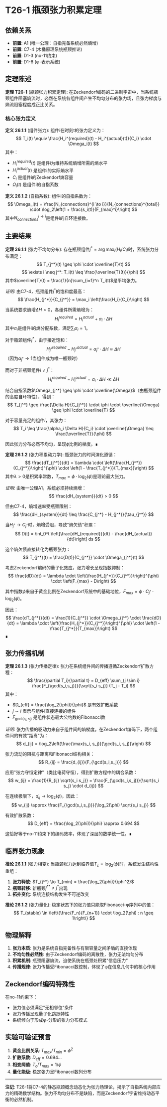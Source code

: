 # T26-1 瓶颈张力积累定理

## 依赖关系
- **前置**: A1 (唯一公理：自指完备系统必然熵增)  
- **前置**: C7-4 (木桶原理系统瓶颈推论)
- **前置**: D1-3 (no-11约束)
- **前置**: D1-8 (φ-表示系统)

## 定理陈述

**定理 T26-1** (瓶颈张力积累定理): 在Zeckendorf编码的二进制宇宙中，当系统瓶颈组件阻塞熵流时，必然在系统各组件间产生不均匀分布的张力场，且张力梯度与熵流阻塞程度成正比关系。

### 核心张力定义

**定义 26.1.1** (组件张力): 组件i在时刻t的张力定义为：
$$
T_i(t) \equiv \frac{H_i^{required}(t) - H_i^{actual}(t)}{C_i} \cdot \Omega_i(t)
$$
其中：
- $H_i^{required}(t)$ 是组件i为维持系统熵增所需的熵水平
- $H_i^{actual}(t)$ 是组件i的实际熵水平  
- $C_i$ 是组件i的Zeckendorf熵容量
- $\Omega_i(t)$ 是组件i的自指系数

**定义 26.1.2** (自指系数): 组件i的自指系数为：
$$
\Omega_i(t) = \frac{N_{connections}^{i \to i}}{N_{connections}^{total}} \cdot \log_2\left(1 + \frac{s_i(t)}{F_{max}^i}\right)
$$
其中$N_{connections}^{i \to i}$是组件i的自环连接数。

## 主要结果

**定理 26.1.1** (张力不均匀分布): 存在瓶颈组件$j^* = \arg\max_i(H_i/C_i)$时，系统张力分布满足：
$$
T_{j^*}(t) \geq \phi \cdot \overline{T}(t)
$$
$$
\exists i \neq j^*: T_i(t) \leq \frac{\overline{T}(t)}{\phi}
$$
其中$\overline{T}(t) = \frac{1}{n}\sum_{i=1}^n T_i(t)$是平均张力。

*证明*:
由C7-4，瓶颈组件$j^*$的饱和度最高：
$$
\frac{H_{j^*}}{C_{j^*}} = \max_i \left(\frac{H_i}{C_i}\right)
$$

当系统要求熵增$\Delta H > 0$，各组件所需熵增为：
$$
H_i^{required} = H_i^{actual} + \alpha_i \cdot \Delta H
$$
其中$\alpha_i$是组件i的熵分配系数，满足$\sum_i \alpha_i = 1$。

对于瓶颈组件$j^*$，由于接近饱和：
$$
H_{j^*}^{required} - H_{j^*}^{actual} = \alpha_{j^*} \cdot \Delta H \approx \Delta H
$$
（因为$\alpha_{j^*} \to 1$当组件成为唯一瓶颈时）

而对于非瓶颈组件$i \neq j^*$：
$$
H_i^{required} - H_i^{actual} = \alpha_i \cdot \Delta H \ll \Delta H
$$

结合自指系数$\Omega_{j^*} \geq \phi \cdot \overline{\Omega}$（由瓶颈组件的高度自环特性），得到：
$$
T_{j^*} \geq \frac{\Delta H}{C_{j^*}} \cdot \phi \cdot \overline{\Omega} \geq \phi \cdot \overline{T}
$$

对于容量充足的组件$i$，其张力：
$$
T_i \leq \frac{\alpha_i \Delta H}{C_i} \cdot \overline{\Omega} \leq \frac{\overline{T}}{\phi}
$$

因此张力分布必然不均匀，呈现$\phi$比例的梯度。∎

**定理 26.1.2** (张力积累动力学): 瓶颈张力的时间演化遵循：
$$
\frac{dT_{j^*}}{dt} = \lambda \cdot \left(\frac{H_{j^*}}{C_{j^*}}\right)^{\phi} \cdot \left(1 - \frac{T_{j^*}}{T_{max}}\right)
$$
其中$\lambda > 0$是积累率常数，$T_{max} = \phi \cdot \log_2(\phi)$是理论最大张力。

*证明*:
由唯一公理A1，系统必须持续熵增：
$$
\frac{dH_{system}}{dt} > 0
$$

但由C7-4，熵增速率受瓶颈限制：
$$
\frac{dH_{system}}{dt} \leq \frac{C_{j^*} - H_{j^*}}{\tau_{j^*}}
$$

当$H_{j^*} \to C_{j^*}$时，熵增受阻，导致"熵欠债"积累：
$$
D(t) = \int_0^t \left[\frac{dH_{required}}{dt} - \frac{dH_{actual}}{dt}\right] ds
$$

这个熵欠债直接转化为瓶颈张力：
$$
T_{j^*}(t) = \frac{D(t)}{C_{j^*}} \cdot \Omega_{j^*}(t)
$$

考虑Zeckendorf编码的量子化效应，张力增长呈现指数抑制：
$$
\frac{dD}{dt} = \lambda \cdot \left(\frac{H_{j^*}}{C_{j^*}}\right)^{\phi} \cdot \left(F_{max} - D\right)
$$

其中指数$\phi$来自于黄金比例在Zeckendorf系统中的基础地位，$F_{max} = \phi \cdot C_{j^*} \cdot \log_2(\phi)$。

因此：
$$
\frac{dT_{j^*}}{dt} = \frac{1}{C_{j^*}} \cdot \Omega_{j^*} \cdot \frac{dD}{dt} = \lambda \cdot \left(\frac{H_{j^*}}{C_{j^*}}\right)^{\phi} \cdot \left(1 - \frac{T_{j^*}}{T_{max}}\right)
$$
∎

## 张力传播机制

**定理 26.1.3** (张力传播定律): 张力在系统组件间的传播遵循Zeckendorf扩散方程：
$$
\frac{\partial T_i}{\partial t} = D_{eff} \sum_{j \sim i} \frac{F_{\gcd(s_i,s_j)}}{\sqrt{s_i s_j}} (T_j - T_i)
$$
其中：
- $D_{eff} = \frac{\log_2(\phi)}{\phi}$ 是有效扩散系数
- $j \sim i$ 表示与组件i直接连接的组件
- $F_{\gcd(s_i,s_j)}$ 是组件状态最大公约数的Fibonacci数

*证明*:
张力传播的驱动力来自于组件间的熵梯度。在Zeckendorf编码下，两个组件间的有效"距离"为：
$$
d_{ij} = \log_2\left(\frac{\max(s_i, s_j)}{\gcd(s_i, s_j)}\right)
$$

张力流动的阻抗与距离和Fibonacci结构相关：
$$
R_{ij} = \frac{d_{ij}}{F_{\gcd(s_i,s_j)}}
$$

应用"张力守恒定律"（类比电荷守恒），得到扩散方程中的耦合系数：
$$
w_{ij} = \frac{1}{R_{ij} \sqrt{s_i s_j}} = \frac{F_{\gcd(s_i,s_j)}}{\sqrt{s_i s_j} \cdot d_{ij}}
$$

在连续极限下，$d_{ij} \to \log_2(\phi)$，因此：
$$
w_{ij} \approx \frac{F_{\gcd(s_i,s_j)}}{\log_2(\phi) \sqrt{s_i s_j}}
$$

有效扩散系数：
$$
D_{eff} = \frac{\log_2(\phi)}{\phi} \approx 0.694
$$

这恰好等于no-11约束下的编码效率，体现了深层的数学统一性。∎

## 临界张力现象

**推论 26.1.1** (张力相变): 当瓶颈张力达到临界值$T_c = \log_2(\phi)$时，系统发生结构性重组：

1. **张力释放**: $T_{j^*} \to T_{min} = \frac{\log_2(\phi)}{\phi^2}$
2. **瓶颈转移**: 新瓶颈$j^{**} \neq j^*$出现
3. **拓扑变化**: 系统连接结构发生不可逆改变

**推论 26.1.2** (张力量化): 稳定状态下的张力值只能取Fibonacci-φ序列中的值：
$$
T_{stable} \in \left\{\frac{F_n}{F_{n+1}} \cdot \log_2(\phi) : n \geq 1\right\}
$$

## 物理解释

1. **张力本质**: 张力是系统自指完备性与有限容量之间矛盾的直接体现
2. **不均匀性必然性**: 由于Zeckendorf编码的离散性，张力无法均匀分布  
3. **积累机制**: 瓶颈阻塞熵流，迫使系统在瓶颈处积累"信息压力"
4. **传播规律**: 张力传播受Fibonacci数控制，体现了φ在信息几何中的核心作用

## Zeckendorf编码特殊性

在no-11约束下：
- 张力值必须满足"无相邻位"条件
- 张力传播呈现量子化跳跃特性
- 系统倾向于形成φ-分形的张力分布模式

## 实验可验证预言

1. **黄金比例关系**: $T_{max}/T_{min} = \phi^2$
2. **扩散系数**: $D_{eff} = 0.694...$
3. **相变阈值**: $T_c/T_{max} = 1/\phi$
4. **量化能级**: 稳定张力呈Fibonacci数列分布

---

**注记**: T26-1将C7-4的静态瓶颈概念动态化为张力场理论，揭示了自指系统内部应力的精确数学结构。张力不均匀分布不是缺陷，而是Zeckendorf宇宙维持动态平衡的必然机制。